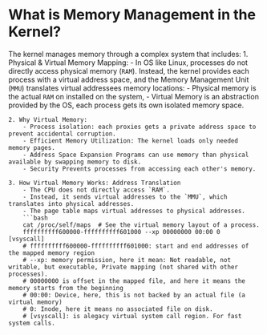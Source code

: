 # What is Memory Management in the Kernel?
The kernel manages memory through a complex system that includes:
    1. Physical & Virtual Memory Mapping:
        - In OS like Linux, processes do not directly access physical memory (`RAM`). Instead, the kernel provides each process with a virtual address space, and the Memory Management Unit (`MMU`) translates virtual addressees memory locations:
        - Physical memory is the actual `RAM` on installed on the system,
        - Virtual Memory is an abstraction provided by the OS, each process gets its own isolated memory space.
    
    2. Why Virtual Memory:
        - Process isolation: each proxies gets a private address space to prevent accidental corruption.
        - Efficient Memory Utilization: The kernel loads only needed memory pages.
        - Address Space Expansion Programs can use memory than physical available by swapping memory to disk.
        - Security Prevents processes from accessing each other's memory.
    
    3. How Virtual Memory Works: Address Translation
        - The CPU does not directly access `RAM`.
        - Instead, it sends virtual addresses to the `MMU`, which translates into physical addresses.
        - The page table maps virtual addresses to physical addresses.
        ```bash
        cat /proc/self/maps  # See the virtual memory layout of a process.
        ffffffffff600000-ffffffffff601000 --xp 00000000 00:00 0                  [vsyscall]
        # ffffffffff600000-ffffffffff601000: start and end addresses of the mapped memory region
        # --xp: memory permission, here it mean: Not readable, not writable, but executable, Private mapping (not shared with other processes).
        # 00000000 is offset in the mapped file, and here it means the memory starts from the beginning
        # 00:00: Device, here, this is not backed by an actual file (a virtual memory)
        # 0: Inode, here it means no associated file on disk.
        # [vsyscall]: is alegacy virtual system call region. For fast system calls.
